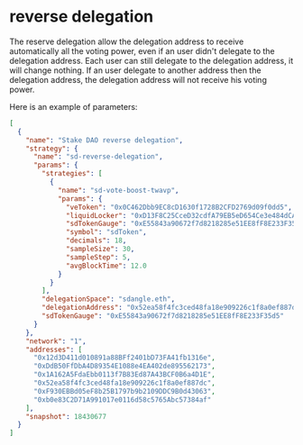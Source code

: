 # reverse delegation

The reserve delegation allow the delegation address to receive automatically all the voting power, even if an user didn't delegate to the delegation address.
Each user can still delegate to the delegation address, it will change nothing.
If an user delegate to another address then the delegation address, the delegation address will not receive his voting power.

Here is an example of parameters:

```json
[
  {
    "name": "Stake DAO reverse delegation",
    "strategy": {
      "name": "sd-reverse-delegation",
      "params": {
        "strategies": [
          {
            "name": "sd-vote-boost-twavp",
            "params": {
              "veToken": "0x0C462Dbb9EC8cD1630f1728B2CFD2769d09f0dd5",
              "liquidLocker": "0xD13F8C25CceD32cdfA79EB5eD654Ce3e484dCAF5",
              "sdTokenGauge": "0xE55843a90672f7d8218285e51EE8fF8E233F35d5",
              "symbol": "sdToken",
              "decimals": 18,
              "sampleSize": 30,
              "sampleStep": 5,
              "avgBlockTime": 12.0
            }
          }
        ],
        "delegationSpace": "sdangle.eth",
        "delegationAddress": "0x52ea58f4fc3ced48fa18e909226c1f8a0ef887dc",
        "sdTokenGauge": "0xE55843a90672f7d8218285e51EE8fF8E233F35d5"
      }
    },
    "network": "1",
    "addresses": [
      "0x12d3D411d010891a88BFf2401bD73FA41fb1316e",
      "0xDdB50FfDbA4D89354E1088e4EA402de895562173",
      "0x1A162A5FdaEbb0113f7B83Ed87A43BCF0B6a4D1E",
      "0x52ea58f4fc3ced48fa18e909226c1f8a0ef887dc",
      "0xF930EBBd05eF8b25B1797b9b2109DDC9B0d43063",
      "0xb0e83C2D71A991017e0116d58c5765Abc57384af"
    ],
    "snapshot": 18430677
  }
]

```